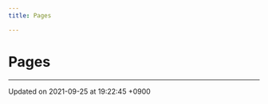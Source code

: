 ```yaml
---
title: Pages

---
```


# Pages







-------------------------------

Updated on 2021-09-25 at 19:22:45 +0900
